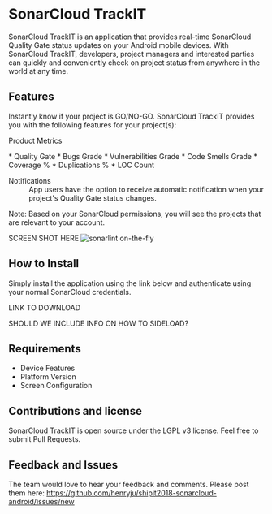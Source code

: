 # SonarCloud TrackIT

SonarCloud TrackIT is an application that provides real-time SonarCloud Quality Gate status updates on your Android mobile devices.  With SonarCloud TrackIT, developers, project managers and interested parties can quickly and conveniently check on project status from anywhere in the world at any time. 

## Features

Instantly know if your project is GO/NO-GO.  SonarCloud TrackIT provides you with the following features for your project(s):

<dl>
  <dt>Product Metrics</dt>
</dl>
 * Quality Gate
 * Bugs Grade
 * Vulnerabilities Grade
 * Code Smells Grade
 * Coverage %
 * Duplications %
 * LOC Count
 
 <dl>
  <dt>Notifications</dt>
  <dd>App users have the option to receive automatic notification when your project's Quality Gate status changes.</dd>
</dl>

Note: Based on your SonarCloud permissions, you will see the projects that are relevant to your account.

SCREEN SHOT HERE ![sonarlint on-the-fly](images/sonarlint-vscode.gif)

## How to Install

Simply install the application using the link below and authenticate using your normal SonarCloud credentials.  

LINK TO DOWNLOAD

SHOULD WE INCLUDE INFO ON HOW TO SIDELOAD?

## Requirements

* Device Features
* Platform Version
* Screen Configuration

## Contributions and license

SonarCloud TrackIT is open source under the LGPL v3 license. Feel free to submit Pull Requests.

## Feedback and Issues

The team would love to hear your feedback and comments.  Please post them here: https://github.com/henryju/shipit2018-sonarcloud-android/issues/new
